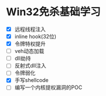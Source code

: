# Win32免杀基础学习

- [x] 远程线程注入
- [x] inline hook(32位)
- [x] 令牌特权提升
- [ ] veh动态加载
- [ ] dll劫持
- [ ] 反射式dll注入
- [ ] 令牌弱化
- [x] 手写shellcode
- [ ] 编写一个内核提权漏洞的POC
